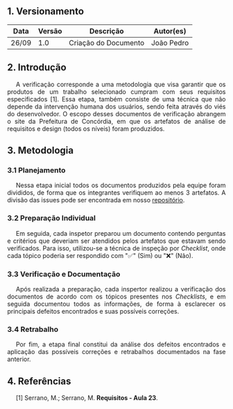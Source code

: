 ## 1. Versionamento
|Data|Versão|Descrição|Autor(es)
|--|--|--|--|
|26/09|1.0|Criação do Documento|João Pedro|

## 2. Introdução
<p style="text-align: justify; text-indent: 20px"> A verificação corresponde a uma metodologia que visa garantir que os produtos de um trabalho selecionado cumpram com seus requisitos especificados [1]. Essa etapa, também consiste de uma técnica que não depende da intervenção humana dos usuários, sendo feita através do viés do desenvolvedor. O escopo desses documentos de verificação abrangem o site da Prefeitura de Concórdia, em que os artefatos de análise de requisitos e design (todos os níveis) foram produzidos.</p>

## 3. Metodologia
### 3.1 Planejamento
<p style="text-align: justify; text-indent: 20px"> Nessa etapa inicial todos os documentos produzidos pela equipe foram divididos, de forma que os integrantes verifiquem ao menos 3 artefatos. A divisão das issues pode ser encontrada em nosso <a href=https://github.com/Interacao-Humano-Computador/2021.1-Prefeitura-de-Concordia/issues?q=is%3Aissue+label%3AVerifica%C3%A7%C3%A3o+is%3Aclosed>repositório</a>.</p>

### 3.2 Preparação Individual
<p style="text-align: justify; text-indent: 20px"> Em seguida, cada inspetor preparou um documento contendo perguntas e critérios que deveriam ser atendidos pelos artefatos que estavam sendo verificados. Para isso, utilizou-se a técnica de inspeção por <i>Checklist</i>, onde cada tópico poderia ser respondido com "✅" (Sim) ou "❌" (Não).</p>

### 3.3 Verificação e Documentação
<p style="text-align: justify; text-indent: 20px"> Após realizada a preparação, cada inspertor realizou a verificação dos documentos de acordo com os tópicos presentes nos <i>Checklists</i>, e em seguida documentou todos as informações, de forma à esclarecer os principais defeitos encontrados e suas possíveis correções.</p>

### 3.4 Retrabalho
<p style="text-align: justify; text-indent: 20px"> Por fim, a etapa final constitui da análise dos defeitos encontrados e aplicação das possíveis correções e retrabalhos documentados na fase anterior.</p>

## 4. Referências
<p style="text-align: justify; text-indent: 20px">[1] Serrano, M.; Serrano, M. <b>Requisitos - Aula 23</b>.</p>
